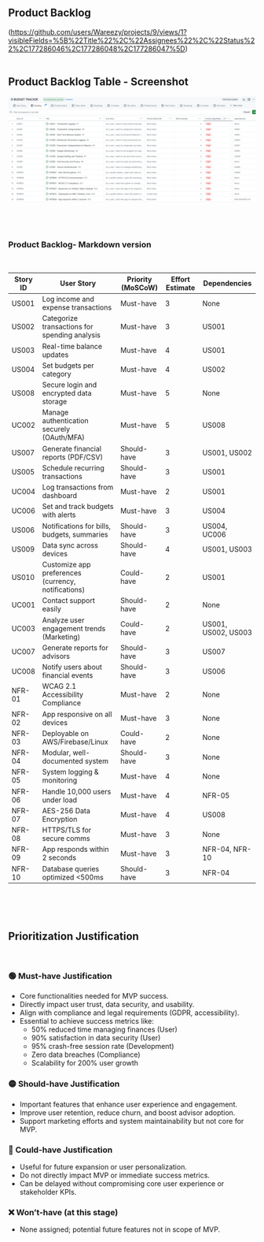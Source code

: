 ## Product Backlog

(https://github.com/users/Wareezy/projects/9/views/1?visibleFields=%5B%22Title%22%2C%22Assignees%22%2C%22Status%22%2C177286046%2C177286048%2C177286047%5D)
<br>
<br>

## Product Backlog Table - Screenshot

![Application Screenshot](Table_Artifacts/BACKLOG.PNG)


<br>
<br>

###  Product Backlog- Markdown version

<br>

| Story ID | User Story | Priority (MoSCoW) | Effort Estimate | Dependencies |
|--------|-----------|--------------------|-----------------|-------------|
| US001 | Log income and expense transactions | Must-have | 3 | None |
| US002 | Categorize transactions for spending analysis | Must-have | 3 | US001 |
| US003 | Real-time balance updates | Must-have | 4 | US001 |
| US004 | Set budgets per category | Must-have | 4 | US002 |
| US008 | Secure login and encrypted data storage | Must-have | 5 | None |
| UC002 | Manage authentication securely (OAuth/MFA) | Must-have | 5 | US008 |
| US007 | Generate financial reports (PDF/CSV) | Should-have | 3 | US001, US002 |
| US005 | Schedule recurring transactions | Should-have | 3 | US001 |
| UC004 | Log transactions from dashboard | Must-have | 2 | US001 |
| UC006 | Set and track budgets with alerts | Must-have | 3 | US004 |
| US006 | Notifications for bills, budgets, summaries | Should-have | 3 | US004, UC006 |
| US009 | Data sync across devices | Should-have | 4 | US001, US003 |
| US010 | Customize app preferences (currency, notifications) | Could-have | 2 | US001 |
| UC001 | Contact support easily | Should-have | 2 | None |
| UC003 | Analyze user engagement trends (Marketing) | Could-have | 2 | US001, US002, US003 |
| UC007 | Generate reports for advisors | Should-have | 3 | US007 |
| UC008 | Notify users about financial events | Should-have | 3 | US006 |
| NFR-01 | WCAG 2.1 Accessibility Compliance | Must-have | 2 | None |
| NFR-02 | App responsive on all devices | Must-have | 3 | None |
| NFR-03 | Deployable on AWS/Firebase/Linux | Could-have | 2 | None |
| NFR-04 | Modular, well-documented system | Should-have | 3 | None |
| NFR-05 | System logging & monitoring | Must-have | 4 | None |
| NFR-06 | Handle 10,000 users under load | Must-have | 4 | NFR-05 |
| NFR-07 | AES-256 Data Encryption | Must-have | 4 | US008 |
| NFR-08 | HTTPS/TLS for secure comms | Must-have | 3 | None |
| NFR-09 | App responds within 2 seconds | Must-have | 3 | NFR-04, NFR-10 |
| NFR-10 | Database queries optimized <500ms | Should-have | 3 | NFR-04 |

<br>
<br>
<br>

## Prioritization Justification
<br>

### 🟢 Must-have Justification
- Core functionalities needed for MVP success.
- Directly impact user trust, data security, and usability.
- Align with compliance and legal requirements (GDPR, accessibility).
- Essential to achieve success metrics like:
  - 50% reduced time managing finances (User)
  - 90% satisfaction in data security (User)
  - 95% crash-free session rate (Development)
  - Zero data breaches (Compliance)
  - Scalability for 200% user growth

### 🟡 Should-have Justification
- Important features that enhance user experience and engagement.
- Improve user retention, reduce churn, and boost advisor adoption.
- Support marketing efforts and system maintainability but not core for MVP.

### 🔵 Could-have Justification
- Useful for future expansion or user personalization.
- Do not directly impact MVP or immediate success metrics.
- Can be delayed without compromising core user experience or stakeholder KPIs.

### ❌ Won’t-have (at this stage)
- None assigned; potential future features not in scope of MVP.

